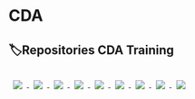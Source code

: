# CDA

##  :label:Repositories CDA Training 
<a href="https://github.com/Aestorgs/veterinaire">
  <img align="center" style="margin:1rem 0.5rem" src="https://github-readme-stats.vercel.app/api/pin/?username=Aestorgs&repo=veterinaire&title_color=ffffff&text_color=c9cacc&icon_color=4AB197&bg_color=1A2B34" />
  
  <a href="https://github.com/Aestorgs/pokedex">
  <img align="center" style="margin:1rem 0.5rem" src="https://github-readme-stats.vercel.app/api/pin/?username=Aestorgs&repo=pokedex&title_color=ffffff&text_color=c9cacc&icon_color=4AB197&bg_color=1A2B34" />
</a>

<a href="https://github.com/Aestorgs/eleves">
  <img align="center" style="margin:1rem 0.5rem" src="https://github-readme-stats.vercel.app/api/pin/?username=Aestorgs&repo=eleves&title_color=ffffff&text_color=c9cacc&icon_color=4AB197&bg_color=1A2B34" />
</a>

<a href="https://github.com/Aestorgs/textarea">
  <img align="center" style="margin:1rem 0.5rem" src="https://github-readme-stats.vercel.app/api/pin/?username=Aestorgs&repo=textarea&title_color=ffffff&text_color=c9cacc&icon_color=4AB197&bg_color=1A2B34" />
</a>

<a href="https://github.com/Aestorgs/ReactjsPokemon">
  <img align="center" style="margin:1rem 0.5rem" src="https://github-readme-stats.vercel.app/api/pin/?username=Aestorgs&repo=ReactjsPokemon&title_color=ffffff&text_color=c9cacc&icon_color=4AB197&bg_color=1A2B34" />
</a>
  
<a href="https://github.com/Aestorgs/film">
  <img align="center" style="margin:1rem 0.5rem" src="https://github-readme-stats.vercel.app/api/pin/?username=Aestorgs&repo=film&title_color=ffffff&text_color=c9cacc&icon_color=4AB197&bg_color=1A2B34" />
</a>


<a href="https://github.com/Aestorgs/film-backend">
  <img align="center" style="margin:1rem 0.5rem" src="https://github-readme-stats.vercel.app/api/pin/?username=Aestorgs&repo=film-backend&title_color=ffffff&text_color=c9cacc&icon_color=4AB197&bg_color=1A2B34" />
</a>


<a href="https://github.com/Aestorgs/trigger">
  <img align="center" style="margin:1rem 0.5rem" src="https://github-readme-stats.vercel.app/api/pin/?username=Aestorgs&repo=trigger&title_color=ffffff&text_color=c9cacc&icon_color=4AB197&bg_color=1A2B34" />
</a>

<a href="https://github.com/Aestorgs/MongoDB-Ex1">
  <img align="center" style="margin:1rem 0.5rem" src="https://github-readme-stats.vercel.app/api/pin/?username=Aestorgs&repo=MongoDB-Ex1&title_color=ffffff&text_color=c9cacc&icon_color=4AB197&bg_color=1A2B34" />
</a>




  
